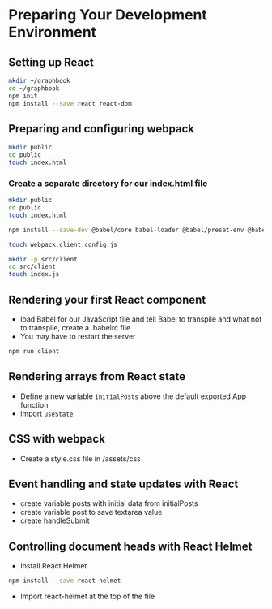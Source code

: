 
# Preparing Your Development Environment

## Setting up React

```sh
mkdir ~/graphbook
cd ~/graphbook
npm init
npm install --save react react-dom
```

## Preparing and configuring webpack

```sh
mkdir public
cd public
touch index.html
```

### Create a separate directory for our index.html file

```sh
mkdir public
cd public
touch index.html
```

```sh
npm install --save-dev @babel/core babel-loader @babel/preset-env @babel/preset-react clean-webpack-plugin css-loader file-loader html-webpack-plugin style-loader url-loader webpack webpack-cli webpack-dev-server
```

```sh
touch webpack.client.config.js
```

```sh
mkdir -p src/client
cd src/client
touch index.js
```

## Rendering your first React component

- load Babel for our JavaScript file and tell Babel to transpile and what not to transpile, create a .babelrc file
- You may have to restart the server
  
```sh
npm run client
```

## Rendering arrays from React state
- Define a new variable ```initialPosts``` above the default exported App function
- import ```useState```

## CSS with webpack
- Create a style.css file in /assets/css

## Event handling and state updates with React
- create variable posts with initial data from initialPosts
- create variable post to save textarea value
- create handleSubmit

## Controlling document heads with React Helmet

- Install React Helmet
  
```sh
npm install --save react-helmet
```

- Import react-helmet at the top of the file


  

